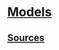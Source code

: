 # [Models](https://docs.getdbt.com/docs/build/models)

## [Sources](https://docs.getdbt.com/docs/build/sources)
